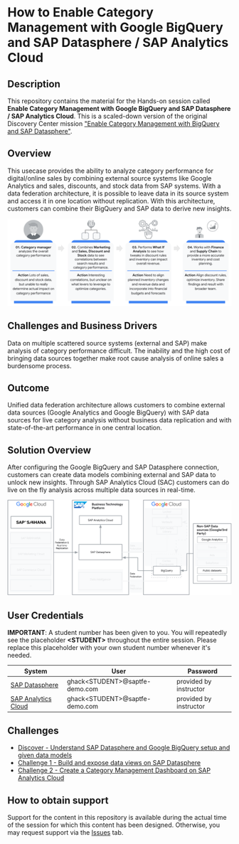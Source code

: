 #  How to Enable Category Management with Google BigQuery and SAP Datasphere / SAP Analytics Cloud

## Description

This repository contains the material for the Hands-on session called **Enable Category Management with Google BigQuery and SAP Datasphere / SAP Analytics Cloud**. This is a scaled-down version of the original Discovery Center mission ["Enable Category Management with BigQuery and SAP Datasphere"](https://discovery-center.cloud.sap/missiondetail/3666/3709/).

## Overview

This usecase provides the ability to analyze category performance for digital/online sales by combining external source systems like Google Analytics and sales, discounts, and stock data from SAP systems. With a data federation architecture, it is possible to leave data in its source system and access it in one location without replication. With this architecture, customers can combine their BigQuery and SAP data to derive new insights.

![Scenario](images/scenario.png)

## Challenges and Business Drivers
Data on multiple scattered source systems (external and SAP) make analysis of category performance difficult. The inability and the high cost of bringing data sources together make root cause analysis of online sales a burdensome process.

## Outcome

Unified data federation architecture allows customers to combine external data sources (Google Analytics and Google BigQuery) with SAP data sources for live category analysis without business data replication and with state-of-the-art performance in one central location.


## Solution Overview
After configuring the Google BigQuery and SAP Datasphere connection, customers can create data models combining external and SAP data to unlock new insights. Through SAP Analytics Cloud (SAC) customers can do live on the fly analysis across multiple data sources in real-time.


![Highlevel Architecture](images/solutiondiagram.png)


## User Credentials

**IMPORTANT**: A student number has been given to you. You will repeatedly see the placeholder **\<STUDENT>** throughout the entire session. Please replace this placeholder with your own student number whenever it's needed.


| System                            | User                            | Password   |
| --------------------------------- | ------------------------------- | ---------- |
| [SAP Datasphere](https://ccebd5f3-3595-488d-846d-eda360636613.us10.hcs.cloud.sap/dwaas-ui/index.html#/home) | ghack\<STUDENT>@saptfe-demo.com  | provided by instructor |
| [SAP Analytics Cloud](https://sunrise.us10.hcs.cloud.sap/sap/fpa/ui/app.html#/home) | ghack\<STUDENT>@saptfe-demo.com  | provided by instructor |

## Challenges

- [Discover - Understand SAP Datasphere and Google BigQuery setup and given data models](challenges/ex1/)
- [Challenge 1 - Build and expose data views on SAP Datasphere](challenges/ex2/)
- [Challenge 2 - Create a Category Management Dashboard on SAP Analytics Cloud](challenges/ex3/)

## How to obtain support

Support for the content in this repository is available during the actual time of the session for which this content has been designed. Otherwise, you may request support via the [Issues](../../issues) tab.

